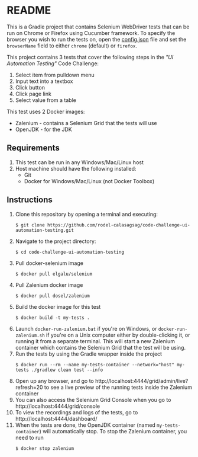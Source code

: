 # README

This is a Gradle project that contains Selenium WebDriver tests that can be run on Chrome or Firefox using Cucumber framework.
To specify the browser you wish to run the tests on, open the [config.json](https://github.com/rodel-calasagsag/code-challenge-ui-automation-testing/blob/master/src/test/resources/com/rodelcalasagsag/config.json) 
file and set the `browserName` field to either `chrome` (default) or `firefox`.

This project contains 3 tests that cover the following steps in the _"UI Automation Testing"_ Code Challenge:
1. Select item from pulldown menu 
2. Input text into a textbox
3. Click button
4. Click page link
5. Select value from a table

This test uses 2 Docker images:
- Zalenium - contains a Selenium Grid that the tests will use
- OpenJDK - for the JDK

## Requirements
1. This test can be run in any Windows/Mac/Linux host
2. Host machine should have the following installed:
    - Git
    - Docker for Windows/Mac/Linux (not Docker Toolbox)

## Instructions
1. Clone this repository by opening a terminal and executing:
    ```
    $ git clone https://github.com/rodel-calasagsag/code-challenge-ui-automation-testing.git
    ```
1. Navigate to the project directory:
    ```
    $ cd code-challenge-ui-automation-testing
    ```
1. Pull docker-selenium image
    ```
    $ docker pull elgalu/selenium
    ```
1. Pull Zalenium docker image
    ```
    $ docker pull dosel/zalenium
    ```
1. Build the docker image for this test
    ```
    $ docker build -t my-tests .
    ```
1. Launch `docker-run-zalenium.bat` if you're on Windows, or `docker-run-zalenium.sh` if you're on a Unix computer either by double-clicking it, or running it from a separate terminal. This will start a new Zalenium container which contains the Selenium Grid that the test will be using.
1. Run the tests by using the Gradle wrapper inside the project
    ```
    $ docker run --rm --name my-tests-container --network="host" my-tests ./gradlew clean test --info
    ```
1. Open up any browser, and go to http://localhost:4444/grid/admin/live?refresh=20 to see a live preview of the running tests inside the Zalenium container
1. You can also access the Selenium Grid Console when you go to http://localhost:4444/grid/console
1. To view the recordings and logs of the tests, go to http://localhost:4444/dashboard/
1. When the tests are done, the OpenJDK container (named `my-tests-container`) will automatically stop. To stop the Zalenium container, you need to run
    ```
    $ docker stop zalenium
    ```